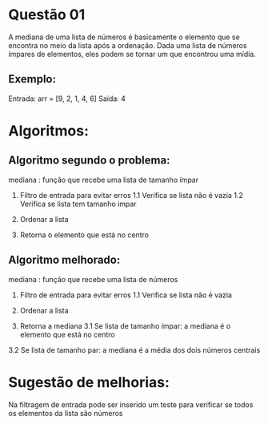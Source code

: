 # Questão 01
A mediana de uma lista de números é basicamente o elemento que se encontra no meio da lista após a ordenação.
Dada uma lista de números ímpares de elementos, eles podem se tornar um que encontrou uma mídia.

## Exemplo:
Entrada:
  arr = [9, 2, 1, 4, 6]
Saída:
  4
  
# Algoritmos:

## Algoritmo segundo o problema:

mediana : função que recebe uma lista de tamanho ímpar

1. Filtro de entrada para evitar erros
1.1 Verifica se lista não é vazia
1.2 Verifica se lista tem tamanho impar

2. Ordenar a lista

3. Retorna o elemento que está no centro

## Algoritmo melhorado:

mediana : função que recebe uma lista de números

1. Filtro de entrada para evitar erros
1.1 Verifica se lista não é vazia

2. Ordenar a lista

3. Retorna a mediana
3.1 Se lista de tamanho ímpar:
a mediana é o elemento que está no centro

3.2 Se lista de tamanho par:
a mediana é a média dos dois números centrais
   

# Sugestão de melhorias:
Na filtragem de entrada pode ser inserido um teste para verificar se todos os elementos da lista são números